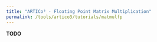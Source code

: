 ```yaml
---
title: "ARTICo³ - Floating Point Matrix Multiplication"
permalink: /tools/artico3/tutorials/matmulfp
---
```


**TODO**
